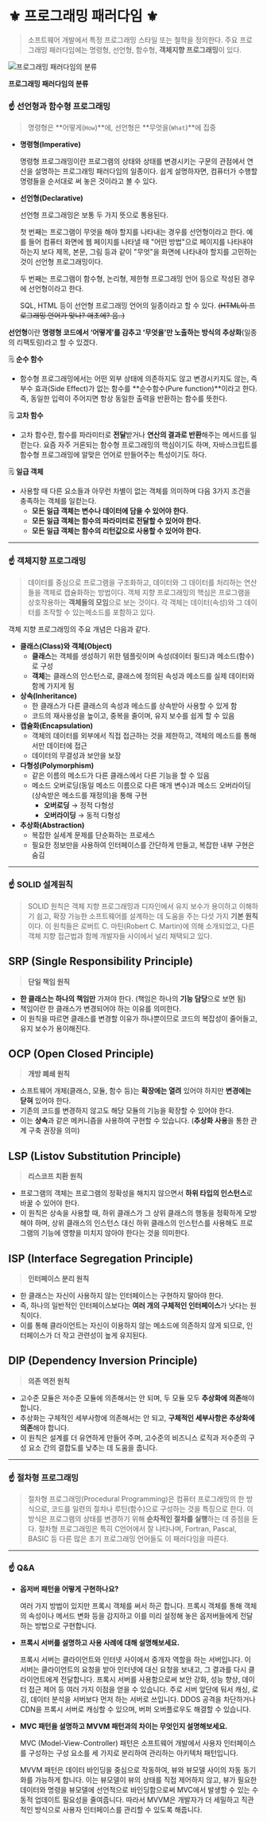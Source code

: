 # ⚜️ 프로그래밍 패러다임  ⚜️

> 소프트웨어 개발에서 특정 프로그래밍 스타일 또는 철학을 정의한다. 주요 프로그래밍 패러다임에는 명령형, 선언형, 함수형, **객체지향 프로그래밍**이 있다.
>

![**프로그래밍 패러다임의 분류**](참고자료/프로그래밍_패러다임/Untitled.png)

**프로그래밍 패러다임의 분류**


### ☝ **선언형과 함수형 프로그래밍**


> 명령형은 **어떻게(`How`)**에, 선언형은 **무엇을(`What`)**에 집중
>
- **명령형(Imperative)**

  명령형 프로그래밍이란 프로그램의 상태와 상태를 변경시키는 구문의 관점에서 연산을 설명하는 프로그래밍 패러다임의 일종이다. 쉽게 설명하자면, 컴퓨터가 수행할 명령들을 순서대로 써 놓은 것이라고 볼 수 있다.

- **선언형(Declarative)**

  선언형 프로그래밍은 보통 두 가지 뜻으로 통용된다.   
    
    첫 번째는 프로그램이 무엇을 해야 할지를 나타내는 경우를 선언형이라고 한다. 예를 들어 컴퓨터 화면에 웹 페이지를 나타낼 때 "어떤 방법"으로 페이지를 나타내야 하는지 보다 제목, 본문, 그림 등과 같이 "무엇"을 화면에 나타내야 할지를 고민하는 것이 선언형 프로그래밍이다.   
    
    두 번째는 프로그램이 함수형, 논리형, 제한형 프로그래밍 언어 등으로 작성된 경우에 선언형이라고 한다.

  SQL, HTML 등이 선언형 프로그래밍 언어의 일종이라고 할 수 있다. ~~(HTML이 프로그래밍 언어가 맞나? 애초에? 음..)~~


**선언형**이란 **명령형 코드에서 ‘어떻게’를 감추고 ‘무엇을’만 노출하는 방식의 추상화**(일종의 리팩토링)라고 할 수 있겠다.


🗒️ **순수 함수**

- 함수형 프로그래밍에서는 어떤 외부 상태에 의존하지도 않고 변경시키지도 않는, 즉 부수 효과(Side Effect)가 없는 함수를 **순수함수(Pure function)**이라고 한다. 즉, 동일한 입력이 주어지면 항상 동일한 출력을 반환하는 함수를 뜻한다.



🗒️ **고차 함수**

- 고차 함수란, 함수를 파라미터로 **전달**받거나 **연산의 결과로 반환**해주는 메서드를 일컫는다. 요즘 자주 거론되는 함수형 프로그래밍의 핵심이기도 하며, 자바스크립트를 함수형 프로그래밍에 알맞은 언어로 만들어주는 특성이기도 하다.



🗒️ **일급 객체**

- 사용할 때 다른 요소들과 아무런 차별이 없는 객체를 의미하며 다음 3가지 조건을 충족하는 객체를 일컫는다.
    - **모든 일급 객체는 변수나 데이터에 담을 수 있어야 한다.**
    - **모든 일급 객체는 함수의 파라미터로 전달할 수 있어야 한다.**
    - **모든 일급 객체는 함수의 리턴값으로 사용할 수 있어야 한다.**


---


### ☝ **객체지향 프로그래밍**



> 데이터를 중심으로 프로그램을 구조화하고, 데이터와 그 데이터를 처리하는 연산들을 객체로 캡슐화하는 방법이다. 객체 지향 프로그래밍의 핵심은 프로그램을 상호작용하는 **객체들의 모임**으로 보는 것이다.
각 객체는 데이터(속성)와 그 데이터를 조작할 수 있는메소드를 포함하고 있다.
>

객체 지향 프로그래밍의 주요 개념은 다음과 같다.

- **클래스(Class)와 객체(Object)**
    - **클래스**는 객체를 생성하기 위한 템플릿이며 속성(데이터 필드)과 메소드(함수)로 구성
    - **객체**는 클래스의 인스턴스로, 클래스에 정의된 속성과 메소드를 실제 데이터와 함께 가지게 됨
- **상속(Inheritance)**
    - 한 클래스가 다른 클래스의 속성과 메소드를 상속받아 사용할 수 있게 함
    - 코드의 재사용성을 높이고, 중복을 줄이며, 유지 보수를 쉽게 할 수 있음
- **캡슐화(Encapsulation)**
    - 객체의 데이터를 외부에서 직접 접근하는 것을 제한하고, 객체의 메소드를 통해서만 데이터에 접근
    - 데이터의 무결성과 보안을 보장
- **다형성(Polymorphism)**
    - 같은 이름의 메소드가 다른 클래스에서 다른 기능을 할 수 있음
    - 메소드 오버로딩(동일 메소드 이름으로 다른 매개 변수)과 메소드 오버라이딩(상속받은 메소드를 재정의)을 통해 구현
        - **오버로딩** → 정적 다형성
        - **오버라이딩** → 동적 다형성
- **추상화(Abstraction)**
    - 복잡한 실세계 문제를 단순화하는 프로세스
    - 필요한 정보만을 사용하여 인터페이스를 간단하게 만들고, 복잡한 내부 구현은 숨김


---


### ☝ **SOLID 설계원칙**



> SOLID 원칙은 객체 지향 프로그래밍과 디자인에서 유지 보수가 용이하고 이해하기 쉽고, 확장 가능한 소프트웨어를 설계하는 데 도움을 주는 다섯 가지 **기본 원칙**이다. 이 원칙들은 로버트 C. 마틴(Robert C. Martin)에 의해 소개되었고, 다른 객체 지향 접근법과 함께 개발자들 사이에서 널리 채택되고 있다.
>

## SRP (Single Responsibility Principle)

> **단일 책임 원칙**
>
- **한 클래스는 하나의 책임만** 가져야 한다. (책임은 하나의 **기능 담당**으로 보면 됨)
- 책임이란 한 클래스가 변경되어야 하는 이유를 의미한다.
- 이 원칙을 따르면 클래스를 변경할 이유가 하나뿐이므로 코드의 복잡성이 줄어들고, 유지 보수가 용이해진다.

## OCP (Open Closed Principle)

> **개방 폐쇄 원칙**
>
- 소프트웨어 개체(클래스, 모듈, 함수 등)는 **확장에는 열려** 있어야 하지만 **변경에는 닫혀** 있어야 한다.
- 기존의 코드를 변경하지 않고도 해당 모듈의 기능을 확장할 수 있어야 한다.
- 이는 **상속**과 같은 메커니즘을 사용하여 구현할 수 있습니다. (**추상화 사용**을 통한 관계 구축 권장을 의미)

## LSP (Listov Substitution Principle)

> **리스코프 치환 원칙**
>
- 프로그램의 객체는 프로그램의 정확성을 해치지 않으면서 **하위 타입의 인스턴스**로 바꿀 수 있어야 한다.
- 이 원칙은 상속을 사용할 때, 하위 클래스가 그 상위 클래스의 행동을 정확하게 모방해야 하며, 상위 클래스의 인스턴스 대신 하위 클래스의 인스턴스를 사용해도 프로그램의 기능에 영향을 미치지 않아야 한다는 것을 의미한다.

## ISP (Interface Segregation Principle)

> **인터페이스 분리 원칙**
>
- 한 클래스는 자신이 사용하지 않는 인터페이스는 구현하지 말아야 한다.
- 즉, 하나의 일반적인 인터페이스보다는 **여러 개의 구체적인 인터페이스**가 낫다는 원칙이다.
- 이를 통해 클라이언트는 자신이 이용하지 않는 메소드에 의존하지 않게 되므로, 인터페이스가 더 작고 관련성이 높게 유지된다.

## DIP (Dependency Inversion Principle)

> **의존 역전 원칙**
>
- 고수준 모듈은 저수준 모듈에 의존해서는 안 되며, 두 모듈 모두 **추상화에 의존**해야 합니다.
- 추상화는 구체적인 세부사항에 의존해서는 안 되고, **구체적인 세부사항은 추상화에 의존**해야 합니다.
- 이 원칙은 설계를 더 유연하게 만들어 주며, 고수준의 비즈니스 로직과 저수준의 구성 요소 간의 결합도를 낮추는 데 도움을 줍니다.

---


### ☝ **절차형 프로그래밍**



> 절차형 프로그래밍(Procedural Programming)은 컴퓨터 프로그래밍의 한 방식으로, 코드를 일련의 절차나 루틴(함수)으로 구성하는 것을 특징으로 한다. 이 방식은 프로그램의 상태를 변경하기 위해 **순차적인 절차를 실행**하는 데 중점을 둔다. 절차형 프로그래밍은 특히 C언어에서 잘 나타나며, Fortran, Pascal, BASIC 등 다른 많은 초기 프로그래밍 언어들도 이 패러다임을 따른다.
>

---


### ☝ **Q&A**



- **옵저버 패턴을 어떻게 구현하나요?**

  여러 가지 방법이 있지만 프록시 객체를 써서 하곤 합니다. 프록시 객체를 통해 객체의 속성이나 메서드 변화 등을 감지하고 이를 미리 설정해 놓은 옵저버들에게 전달하는 방법으로 구현합니다.

- **프록시 서버를 설명하고 사용 사례에 대해 설명해보세요.**

  프록시 서버는 클라이언트와 인터넷 사이에서 중개자 역할을 하는 서버입니다. 이 서버는 클라이언트의 요청을 받아 인터넷에 대신 요청을 보내고, 그 결과를 다시 클라이언트에게 전달합니다. 프록시 서버를 사용함으로써 보안 강화, 성능 향상, 데이터 접근 제어 등 여러 가지 이점을 얻을 수 있습니다. 주로 서버 앞단에 둬서 캐싱, 로깅, 데이터 분석을 서버보다 먼저 하는 서버로 쓰입니다. DDOS 공격을 차단하거나 CDN을 프록시 서버로 캐싱할 수 있으며, 버퍼 오버플로우도 해결할 수 있습니다.

- **MVC 패턴을 설명하고 MVVM 패턴과의 차이는 무엇인지 설명해보세요.**

  MVC (Model-View-Controller) 패턴은 소프트웨어 개발에서 사용자 인터페이스를 구성하는 구성 요소를 세 가지로 분리하여 관리하는 아키텍처 패턴입니다.

  MVVM 패턴은 데이터 바인딩을 중심으로 작동하여, 뷰와 뷰모델 사이의 자동 동기화를 가능하게 합니다. 이는 뷰모델이 뷰의 상태를 직접 제어하지 않고, 뷰가 필요한 데이터와 명령을 뷰모델에 선언적으로 바인딩함으로써 MVC에서 발생할 수 있는 수동적 업데이트 필요성을 줄여줍니다. 따라서 MVVM은 개발자가 더 세밀하고 직관적인 방식으로 사용자 인터페이스를 관리할 수 있도록 해줍니다.